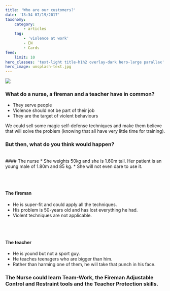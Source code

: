 ```yaml
---
title: 'Who are our customers?'
date: '13:34 07/19/2017'
taxonomy:
    category:
        - articles
    tag:
        - 'violence at work'
        - EN
        - Cards
feed:
    limit: 10
hero_classes: 'text-light title-h1h2 overlay-dark hero-large parallax'
hero_image: unsplash-text.jpg
---
```


![](https://yoursafety.training/images/my-customers.jpg)
### **What do a nurse, a fireman and a teacher have in common?**

* They serve people
* Violence should not be part of their job
* They are the target of violent behaviours


We could sell some magic self-defense techniques and make them believe that will solve the problem (knowing that all have very little time for training).

### **But then, what do you think would happen?**  
<br>
#### The nurse
* She weights 50kg and she is 1.60m tall. Her patient is an young male of 1.80m and 85 kg.
* She will not even dare to use it.

<br><br>
#### The fireman
* He is super-fit and could apply all the techniques.
* His problem is 50-years old and has lost everything he had.
* Violent techniques are not applicable.

<br><br>
#### The teacher
* He is yound but not a sport guy.
* He teaches teenagers who are bigger than him.
* Rather than harming one of them, he will take that punch in his face.

### The Nurse could learn **Team-Work**, the Fireman **Adjustable Control and Restraint tools** and the Teacher **Protection skills**.